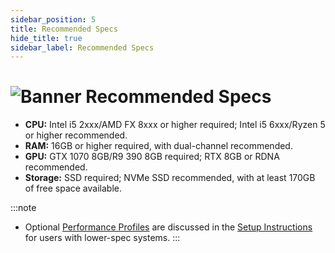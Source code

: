 ```yaml
---
sidebar_position: 5
title: Recommended Specs
hide_title: true
sidebar_label: Recommended Specs
---
```


# ![Banner Recommended Specs](https://github.com/user-attachments/assets/3f2c123a-e142-4a04-a234-fcf22f17c440)

- **CPU:** Intel i5 2xxx/AMD FX 8xxx or higher required; Intel i5 6xxx/Ryzen 5 or higher recommended.
- **RAM:** 16GB or higher required, with dual-channel recommended.
- **GPU:** GTX 1070 8GB/R9 390 8GB required; RTX 8GB or RDNA recommended.
- **Storage:** SSD required; NVMe SSD recommended, with at least 170GB of free space available.

:::note
- Optional [Performance Profiles](https://uraniumfever.net/docs/setupinstructions#-selecting-a-uranium-fever-profile-) are discussed in the [Setup Instructions](https://uraniumfever.net/docs/setupinstructions/) for users with lower-spec systems.
::: 
